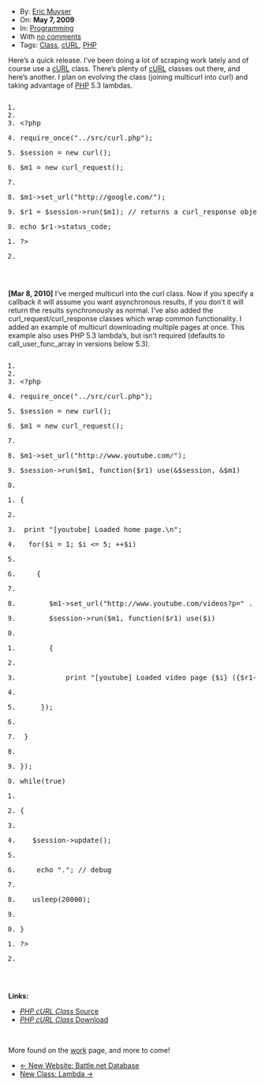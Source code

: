 <div class="post-805 post type-post status-publish format-standard hentry category-programming tag-class tag-curl tag-php row-fluid blog-post" id="post-805">
    <div class="nav span2">
        <ul class="well nav-list">
            <li class="author">
                <i class="icon-user icon-black"></i> By: <a href="/author/eric/" title="Posts by Eric Muyser" rel="author" address="true">Eric Muyser</a> </li>
            <li class="published">
                <i class="icon-time icon-black"></i> On: <strong>May 7, 2009</strong>
            </li>
            <li class="categories">
                <i class="icon-book icon-black"></i> In: <a href="/category/programming/" title="View all posts in Programming" rel="category tag" address="true">Programming</a> </li>
            <li class="comments">
                <i class="icon-comment icon-black"></i> With <a href="/php-class-curl/#respond" title="Comment on New Class: cURL" address="true">no comments</a> </li>
            <li class="tags">
                <i class="icon-tags icon-black"></i> Tags: <a href="/tag/class/" rel="tag" address="true">Class</a>, <a href="/tag/curl/" rel="tag" address="true">cURL</a>, <a href="/tag/php/" rel="tag" address="true">PHP</a> </li>
        </ul>
    </div>
    <div class="post-thumb">
        <a title="Permanent Link to New Class: cURL" href="/php-class-curl/" address="true"></a>
    </div>
    <div class="span9 content">
        <p><span id="more-805"></span>
        </p>
        <p>Here’s a quick release. I’ve been doing a lot of scraping work lately and of course use a&nbsp;<a href="http://curl.haxx.se/" target="_blank">cURL</a>&nbsp;class. There’s plenty of&nbsp;<a href="http://curl.haxx.se/" target="_blank">cURL</a>&nbsp;classes out there, and here’s another. I plan on evolving the class (joining multicurl into curl) and taking advantage of&nbsp;<a href="http://php.net/" target="_blank">PHP</a>&nbsp;5.3 lambdas.</p>
        <pre class="prettyprint linenums"><ol class="linenums"><li class="L0"><span class="pln">&nbsp;</span></li><li class="L1"><span class="pln">&nbsp;</span></li><li class="L2"><span class="pun">&lt;?</span><span class="pln">php</span><p></p></li><li class="L3"><p><span class="pln">require_once</span><span class="pun">(</span><span class="str">"../src/curl.php"</span><span class="pun">);</span></p></li><li class="L4"><p><span class="pln">$session </span><span class="pun">=</span><span class="pln"> </span><span class="kwd">new</span><span class="pln"> curl</span><span class="pun">();</span></p></li><li class="L5"><p><span class="pln">$m1 </span><span class="pun">=</span><span class="pln"> </span><span class="kwd">new</span><span class="pln"> curl_request</span><span class="pun">();</span></p></li><li class="L6"><p></p></li><li class="L7"><p><span class="pln">$m1</span><span class="pun">-&gt;</span><span class="pln">set_url</span><span class="pun">(</span><span class="str">"http://google.com/"</span><span class="pun">);</span></p></li><li class="L8"><p><span class="pln">$r1 </span><span class="pun">=</span><span class="pln"> $session</span><span class="pun">-&gt;</span><span class="pln">run</span><span class="pun">(</span><span class="pln">$m1</span><span class="pun">);</span><span class="pln"> </span><span class="com">// returns a curl_response object</span></p></li><li class="L9"><p><span class="pln">echo $r1</span><span class="pun">-&gt;</span><span class="pln">status_code</span><span class="pun">;</span></p></li><li class="L0"><p><span class="pun">?&gt;</span></p></li><li class="L1"><p></p></li></ol></pre>
        <p>&nbsp;</p>
        <p><strong>[Mar 8, 2010]</strong>&nbsp;I’ve merged multicurl into the curl class. Now if you specify a callback it will assume you want asynchronous results, if you don’t it will return the results synchronously as normal. I’ve also added the curl_request/curl_response classes which wrap common functionality. I added an example of multicurl downloading multiple pages at once. This example also uses PHP 5.3 lambda’s, but isn’t required (defaults to call_user_func_array in versions below 5.3).</p>
        <pre class="prettyprint linenums"><ol class="linenums"><li class="L0"><span class="pln">&nbsp;</span></li><li class="L1"><span class="pln">&nbsp;</span></li><li class="L2"><span class="pun">&lt;?</span><span class="pln">php</span><p></p></li><li class="L3"><p><span class="pln">require_once</span><span class="pun">(</span><span class="str">"../src/curl.php"</span><span class="pun">);</span></p></li><li class="L4"><p><span class="pln">$session </span><span class="pun">=</span><span class="pln"> </span><span class="kwd">new</span><span class="pln"> curl</span><span class="pun">();</span></p></li><li class="L5"><p><span class="pln">$m1 </span><span class="pun">=</span><span class="pln"> </span><span class="kwd">new</span><span class="pln"> curl_request</span><span class="pun">();</span></p></li><li class="L6"><p></p></li><li class="L7"><p><span class="pln">$m1</span><span class="pun">-&gt;</span><span class="pln">set_url</span><span class="pun">(</span><span class="str">"http://www.youtube.com/"</span><span class="pun">);</span></p></li><li class="L8"><p><span class="pln">$session</span><span class="pun">-&gt;</span><span class="pln">run</span><span class="pun">(</span><span class="pln">$m1</span><span class="pun">,</span><span class="pln"> </span><span class="kwd">function</span><span class="pun">(</span><span class="pln">$r1</span><span class="pun">)</span><span class="pln"> </span><span class="kwd">use</span><span class="pun">(&amp;</span><span class="pln">$session</span><span class="pun">,</span><span class="pln"> </span><span class="pun">&amp;</span><span class="pln">$m1</span><span class="pun">)</span></p></li><li class="L9"><p></p></li><li class="L0"><p><span class="pun">{</span></p></li><li class="L1"><p></p></li><li class="L2"><p><span class="pln">	</span><span class="kwd">print</span><span class="pln"> </span><span class="str">"[youtube] Loaded home page.\n"</span><span class="pun">;</span></p></li><li class="L3"><p><span class="pln">	</span><span class="kwd">for</span><span class="pun">(</span><span class="pln">$i </span><span class="pun">=</span><span class="pln"> </span><span class="lit">1</span><span class="pun">;</span><span class="pln"> $i </span><span class="pun">&lt;=</span><span class="pln"> </span><span class="lit">5</span><span class="pun">;</span><span class="pln"> </span><span class="pun">++</span><span class="pln">$i</span><span class="pun">)</span></p></li><li class="L4"><p></p></li><li class="L5"><p><span class="pln">	</span><span class="pun">{</span></p></li><li class="L6"><p></p></li><li class="L7"><p><span class="pln">		$m1</span><span class="pun">-&gt;</span><span class="pln">set_url</span><span class="pun">(</span><span class="str">"http://www.youtube.com/videos?p="</span><span class="pln"> </span><span class="pun">.</span><span class="pln"> $i</span><span class="pun">);</span></p></li><li class="L8"><p><span class="pln">		$session</span><span class="pun">-&gt;</span><span class="pln">run</span><span class="pun">(</span><span class="pln">$m1</span><span class="pun">,</span><span class="pln"> </span><span class="kwd">function</span><span class="pun">(</span><span class="pln">$r1</span><span class="pun">)</span><span class="pln"> </span><span class="kwd">use</span><span class="pun">(</span><span class="pln">$i</span><span class="pun">)</span></p></li><li class="L9"><p></p></li><li class="L0"><p><span class="pln">		</span><span class="pun">{</span></p></li><li class="L1"><p></p></li><li class="L2"><p><span class="pln">			</span><span class="kwd">print</span><span class="pln"> </span><span class="str">"[youtube] Loaded video page {$i} ({$r1-&gt;status_code}).\n"</span><span class="pun">;</span></p></li><li class="L3"><p></p></li><li class="L4"><p><span class="pln">		</span><span class="pun">});</span></p></li><li class="L5"><p></p></li><li class="L6"><p><span class="pln">	</span><span class="pun">}</span></p></li><li class="L7"><p></p></li><li class="L8"><p><span class="pun">});</span></p></li><li class="L9"><p><span class="kwd">while</span><span class="pun">(</span><span class="kwd">true</span><span class="pun">)</span></p></li><li class="L0"><p></p></li><li class="L1"><p><span class="pun">{</span></p></li><li class="L2"><p></p></li><li class="L3"><p><span class="pln">	$session</span><span class="pun">-&gt;</span><span class="pln">update</span><span class="pun">();</span></p></li><li class="L4"><p></p></li><li class="L5"><p><span class="pln">	echo </span><span class="str">"."</span><span class="pun">;</span><span class="pln"> </span><span class="com">// debug</span></p></li><li class="L6"><p></p></li><li class="L7"><p><span class="pln">	usleep</span><span class="pun">(</span><span class="lit">20000</span><span class="pun">);</span></p></li><li class="L8"><p></p></li><li class="L9"><p><span class="pun">}</span></p></li><li class="L0"><p><span class="pun">?&gt;</span></p></li><li class="L1"><p></p></li></ol></pre>
        <p>&nbsp;</p>
        <p><strong>Links:</strong>
        </p>
        <ul>
            <li><a href="http://github.com/ericmuyser/php-class-curl/" target="_blank"><em>PHP cURL Class</em>&nbsp;Source</a>
            </li>
            <li><a href="http://github.com/downloads/ericmuyser/php-class-curl/zipball/master" target="_blank"><em>PHP cURL Class</em>&nbsp;Download</a>
            </li>
        </ul>
        <p>&nbsp;</p>
        <p>More found on the&nbsp;<a href="/work/" address="true">work</a>&nbsp;page, and more to come!</p>
    </div>
</div>
<ul class="pager">
    <li class="previous">
        <a href="/bnetdb/" rel="prev" address="true">← New Website: Battle.net Database</a> </li>
    <li class="next">
        <a href="/php-class-lambda/" rel="next" address="true">New Class: Lambda →</a> </li>
</ul>
